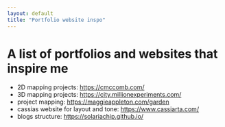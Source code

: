 ```yaml
---
layout: default
title: "Portfolio website inspo"
---
```


# A list of portfolios and websites that inspire me




- 2D mapping projects: https://cmccomb.com/
- 3D mapping projects: https://city.millionexperiments.com/
- project mapping: https://maggieappleton.com/garden
- cassias website for layout and tone: https://www.cassiarta.com/
- blogs structure: https://solariachip.github.io/